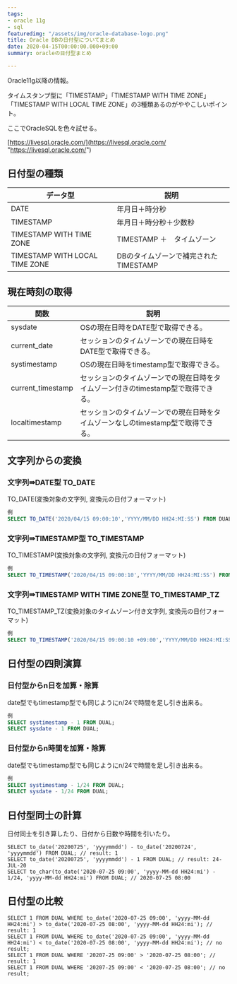```yaml
---
tags:
- oracle 11g
- sql
featuredimg: "/assets/img/oracle-database-logo.png"
title: Oracle DBの日付型についてまとめ
date: 2020-04-15T00:00:00.000+09:00
summary: oracleの日付型まとめ

---
```

Oracle11g以降の情報。

タイムスタンプ型に「TIMESTAMP」「TIMESTAMP WITH TIME ZONE」「TIMESTAMP WITH LOCAL TIME ZONE」の3種類あるのがややこしいポイント。

ここでOracleSQLを色々試せる。

[https://livesql.oracle.com/](https://livesql.oracle.com/ "https://livesql.oracle.com/")

## 日付型の種類

| データ型 | 説明 |
| --- | --- |
| DATE | 年月日＋時分秒 |
| TIMESTAMP | 年月日＋時分秒＋少数秒 |
| TIMESTAMP WITH TIME ZONE | TIMESTAMP ＋　タイムゾーン |
| TIMESTAMP WITH LOCAL TIME ZONE | DBのタイムゾーンで補完されたTIMESTAMP |

## 現在時刻の取得

| 関数 | 説明 |
| --- | --- |
| sysdate | OSの現在日時をDATE型で取得できる。 |
| current_date | セッションのタイムゾーンでの現在日時をDATE型で取得できる。 |
| systimestamp | OSの現在日時をtimestamp型で取得できる。 |
| current_timestamp | セッションのタイムゾーンでの現在日時をタイムゾーン付きのtimestamp型で取得できる。 |
| localtimestamp | セッションのタイムゾーンでの現在日時をタイムゾーンなしのtimestamp型で取得できる。 |

## 文字列からの変換

### 文字列⇛DATE型 TO_DATE

TO_DATE(変換対象の文字列, 変換元の日付フォーマット)

``` sql
例
SELECT TO_DATE('2020/04/15 09:00:10','YYYY/MM/DD HH24:MI:SS') FROM DUAL;
```

### 文字列⇛TIMESTAMP型 TO_TIMESTAMP

TO_TIMESTAMP(変換対象の文字列, 変換元の日付フォーマット)

``` sql
例
SELECT TO_TIMESTAMP('2020/04/15 09:00:10','YYYY/MM/DD HH24:MI:SS') FROM DUAL;
```

### 文字列⇛TIMESTAMP WITH TIME ZONE型 TO_TIMESTAMP_TZ

TO_TIMESTAMP_TZ(変換対象のタイムゾーン付き文字列, 変換元の日付フォーマット)

``` sql
例
SELECT TO_TIMESTAMP('2020/04/15 09:00:10 +09:00','YYYY/MM/DD HH24:MI:SS TZH:TZM') FROM DUAL;
```

## 日付型の四則演算

### 日付型からn日を加算・除算

date型でもtimestamp型でも同じようにn/24で時間を足し引き出来る。

``` sql
例
SELECT systimestamp - 1 FROM DUAL;
SELECT sysdate - 1 FROM DUAL;
```

### 日付型からn時間を加算・除算

date型でもtimestamp型でも同じようにn/24で時間を足し引き出来る。

``` sql
例
SELECT systimestamp - 1/24 FROM DUAL;
SELECT sysdate - 1/24 FROM DUAL;
```

## 日付型同士の計算

日付同士を引き算したり、日付から日数や時間を引いたり。

    SELECT to_date('20200725', 'yyyymmdd') - to_date('20200724', 'yyyymmdd') FROM DUAL; // result: 1
    SELECT to_date('20200725', 'yyyymmdd') - 1 FROM DUAL; // result: 24-JUL-20
    SELECT to_char(to_date('2020-07-25 09:00', 'yyyy-MM-dd HH24:mi') - 1/24, 'yyyy-MM-dd HH24:mi') FROM DUAL; // 2020-07-25 08:00

## 日付型の比較

    SELECT 1 FROM DUAL WHERE to_date('2020-07-25 09:00', 'yyyy-MM-dd HH24:mi') > to_date('2020-07-25 08:00', 'yyyy-MM-dd HH24:mi'); // result: 1
    SELECT 1 FROM DUAL WHERE to_date('2020-07-25 09:00', 'yyyy-MM-dd HH24:mi') < to_date('2020-07-25 08:00', 'yyyy-MM-dd HH24:mi'); // no result;
    SELECT 1 FROM DUAL WHERE '20207-25 09:00' > '2020-07-25 08:00'; // result: 1
    SELECT 1 FROM DUAL WHERE '20207-25 09:00' < '2020-07-25 08:00'; // no result;